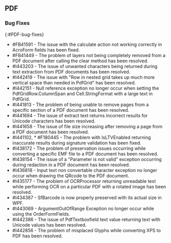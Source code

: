 ## PDF

### Bug Fixes 
{:#PDF-bug-fixes} 

* \#FB41591 - The issue with the calculate action not working correctly in AcroForm fields has been fixed. 
* \#FB41449 - The problem of layers not being completely removed from a PDF document after calling the clear method has been resolved.
* \#I443203 - The issue of unwanted characters being returned during text extraction from PDF documents has been resolved.
* \#I442419 - The issue with "Row in nested grid takes up much more vertical space than needed in PdfGrid" has been resolved. 
* \#I442151 - Null reference exception no longer occur when setting the PdfGridRow.ColumnSpan and Cell.StringFormat with a large text in PdfGrid. 
* \#I441813 - The problem of being unable to remove pages from a specific section of a PDF document has been resolved.
* \#I441694 - The issue of extract text returns incorrect results for Unicode characters has been resolved. 
* \#I441658 - The issue of file size increasing after removing a page from a PDF document has been resolved.
* \#I441102, * \#F180445 - The problem with IsLTVEnabled returning inaccurate results during signature validation has been fixed.
* \#I438172 - The problem of preservation issues occurring while converting a specific EMF file to a PDF document has been resolved.
* \#I438154 - The issue of a "Parameter is not valid" exception occurring during redaction in a PDF document has been resolved.
* \#I436818 - Input text non convertable character exception no longer occur when drawing the QRcode to the PDF document. 
* \#I435177 - The problem of OCRProcessor returning unreadable text while performing OCR on a particular PDF with a rotated image has been resolved.
* \#I434387 - SfBarcode is now properly preserved with its actual size in WPF. 
* \#I443069 - ArgumentOutOfRange Exception no longer occur while using the OrderFormFields. 
* \#I442386 - The issue of PdfTextboxfield text value returning text with Unicode values has been resolved.
* \#I442856 - The problem of misplaced Glyphs while converting XPS to PDF has been resolved. 